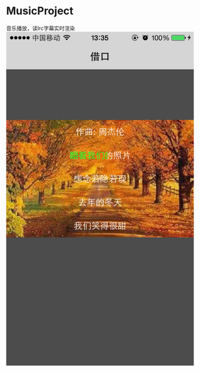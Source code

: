 # MusicProject
音乐播放，读lrc字幕实时渲染
![image](https://github.com/AndyFightting/MusicProject/blob/master/IMG_2036.PNG)
